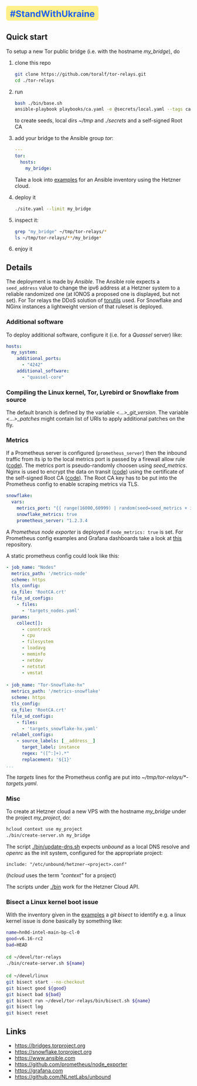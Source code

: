 [![StandWithUkraine](https://raw.githubusercontent.com/vshymanskyy/StandWithUkraine/main/badges/StandWithUkraine.svg)](https://github.com/vshymanskyy/StandWithUkraine/blob/main/docs/README.md)

## Quick start

To setup a new Tor public bridge (i.e. with the hostname _my_bridge_), do

1. clone this repo

   ```bash
   git clone https://github.com/toralf/tor-relays.git
   cd ./tor-relays
   ```

1. run

   ```bash
   bash ./bin/base.sh
   ansible-playbook playbooks/ca.yaml -e @secrets/local.yaml --tags ca
   ```

   to create seeds, local dirs _~/tmp_ and _./secrets_ and a self-signed Root CA

1. add your bridge to the Ansible group _tor_:

   ```yaml
   ---
   tor:
     hosts:
       my_bridge:
   ```

   Take a look into [examples](./examples/) for an Ansible inventory using the Hetzner cloud.

1. deploy it

   ```bash
   ./site.yaml --limit my_bridge
   ```

1. inspect it:

   ```bash
   grep "my_bridge" ~/tmp/tor-relays/*
   ls ~/tmp/tor-relays/**/my_bridge*
   ```

1. enjoy it

## Details

The deployment is made by _Ansible_.
The Ansible role expects a `seed_address` value to change the ipv6 address at a Hetzner system
to a reliable randomized one (at IONOS a proposed one is displayed, but not set).
For Tor relays the DDoS solution of [torutils](https://github.com/toralf/torutils) used.
For Snowflake and NGinx instances a lightweight version of that ruleset is deployed.

### Additional software

To deploy additional software, configure it (i.e. for a _Quassel_ server) like:

```yaml
hosts:
  my_system:
    additional_ports:
      - "4242"
    additional_software:
      - "quassel-core"
```

### Compiling the Linux kernel, Tor, Lyrebird or Snowflake from source

The default branch is defined by the variable _<...>\_git_version_.
The variable _<...>\_patches_ might contain list of URIs to apply additional patches on the fly.

### Metrics

If a Prometheus server is configured (`prometheus_server`) then the inbound traffic from its ip to the
local metrics port is passed by a firewall allow rule ([code](./playbooks/roles/setup_common/tasks/firewall.yaml)).
The metrics port is pseudo-randomly choosen using _seed_metrics_.
Nginx is used to encrypt the data on transit ([code](./playbooks/roles/setup_common/tasks/metrics.yaml))
using the certificate of the self-signed Root CA ([code](./playbooks/roles/setup_common/tasks/ca.yaml)).
The Root CA key has to be put into the Prometheus config to enable scraping metrics via TLS.

```yaml
snowflake:
  vars:
    metrics_port: "{{ range(16000,60999) | random(seed=seed_metrics + inventory_hostname + ansible_facts.default_ipv4.address + ansible_facts.default_ipv6.address) }}"
    snowflake_metrics: true
    prometheus_server: "1.2.3.4
```

A _Prometheus node exporter_ is deployed if `node_metrics: true` is set.
For Prometheus config examples and Grafana dashboards take a look at [this](https://github.com/toralf/torutils/tree/main/dashboards) repository.

A static prometheus config could look like this:

```yaml
- job_name: "Nodes"
  metrics_path: '/metrics-node'
  scheme: https
  tls_config:
  ca_file: 'RootCA.crt'
  file_sd_configs:
    - files:
      - 'targets_nodes.yaml'
  params:
    collect[]:
      - conntrack
      - cpu
      - filesystem
      - loadavg
      - meminfo
      - netdev
      - netstat
      - vmstat

- job_name: "Tor-Snowflake-hx"
  metrics_path: '/metrics-snowflake'
  scheme: https
  tls_config:
  ca_file: 'RootCA.crt'
  file_sd_configs:
    - files:
      - 'targets_snowflake-hx.yaml'
  relabel_configs:
    - source_labels: [__address__]
      target_label: instance
      regex: "([^:]+).*"
      replacement: '${1}'
...
```

The _targets_ lines for the Prometheus config are put into _~/tmp/tor-relays/\*\-targets.yaml_.

### Misc

To create at Hetzner cloud a new VPS with the hostname _my_bridge_ under the project _my_project_, do:

```bash
hcloud context use my_project
./bin/create-server.sh my_bridge
```

The script [./bin/update-dns.sh](./bin/update-dns.sh) expects _unbound_ as a local DNS resolve and _openrc_ as the init system,
configured for the appropriate project:

```config
include: "/etc/unbound/hetzner-<project>.conf"
```

(_hcloud_ uses the term _"context"_ for a project)

The scripts under [./bin](./bin) work for the Hetzner Cloud API.

### Bisect a Linux kernel boot issue

With the inventory given in the [examples](./examples/) a _git bisect_ to identify e.g. a linux kernel issue is done basically by something like:

```bash
name=hn0d-intel-main-bp-cl-0
good=v6.16-rc2
bad=HEAD

cd ~/devel/tor-relays
./bin/create-server.sh ${name}

cd ~/devel/linux
git bisect start --no-checkout
git bisect good ${good}
git bisect bad ${bad}
git bisect run ~/devel/tor-relays/bin/bisect.sh ${name}
git bisect log
git bisect reset
```

## Links

- https://bridges.torproject.org
- https://snowflake.torproject.org
- https://www.ansible.com
- https://github.com/prometheus/node_exporter
- https://grafana.com
- https://github.com/NLnetLabs/unbound
